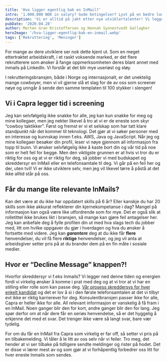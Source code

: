 ```yaml
---
title: 'Hva ligger egentlig bak en InMail?'
intro: '1.000.000 NOK in salary? Gode betingelser? Lyst på en bedre lunsj? Fantastisk mulighet for en av våre kunder (som vi på død og liv ikke kan si hvem er)!'
description: 'Vi er alltid på jakt etter nye utviklertalenter! Vi legger derfor tid i screening av profiler og i å sende relevante InMails. Les om hva som ligger bak >>'
pubDate: '2020.04.28'
author: Morten Gran Kristoffersen og Hannah Synnestvedt Gallagher
heroImage: '/hva-ligger-egentlig-bak-en-inmail.webp'
tags: ['Rekruttering', 'Meninger']
---
```


For mange av dere utviklere ser nok dette kjent ut. Som en meget ettertraktet arbeidskraft, i et raskt voksende marked, er det flere rekrutterere som ønsker å fange oppmerksomheten deres blant annet med inmails på LinkedIn. Vi forstår at det blir mye useriøst og støy.

I rekrutteringsbransjen, både i Norge og internasjonalt, er det unektelig mange cowboyer, men vi vil gjerne slå et slag for de av oss som screener nøye og unngår å sende den samme templaten til 100 stykker i slengen!

## Vi i Capra legger tid i screening

Jeg kan selvfølgelig ikke snakke for alle, jeg kan kun snakke for meg og mine kollegaer, men jeg nekter likevel å tro at vi er de eneste som skyr “cowboy taktikker”. Først og fremst er vi et selskap som har tatt klare standpunkt når det kommer til teknologi. Det gjør at vi søker personer med en interesse og kunnskap innen f.eks. AWS, Java og JavaScript. Når jeg og mine kollegaer besøker din profil, leser vi nøye gjennom all informasjon fra topp til bunn. Vi ønsker selvfølgelig ikke å kaste bort din og vår tid på noe som er helt feil for begge. Men den viktigste grunnen er at hvis vi tror du er riktig for oss og at vi er riktig for deg, så jobber vi med budskapet og skreddersyr en InMail eller en telefonsamtale til deg. Vi går på en feil her og der, uten tvil! Vi er ikke utviklere selv, men jeg vil likevel tørre å påstå at det ikke alltid står på oss.

## Får du mange lite relevante InMails?

Kan det være at du ikke har oppdatert skills på 6 år? Eller kanskje du har 20 skills som ikke akkurat reflekterer din kjernekompetanse i dag? Mangel på informasjon kan også være like utfordrende som for mye. Det er også slik at rolletittel ikke brukes likt i bransjen, så mange kan gjøre feil antagelser her. Jeg kan anbefale deg å fylle profilen din ut med hva slags tech du jobber med, litt om hvilke oppgaver du gjør i hverdagen og hva du ønsker å fortsette med videre. Jeg kan ***garantere*** deg at du ikke får **flere** henvendelser, du vil få flere **riktige** henvendelser, og jeg vil anta at arbeidsgiver setter pris på at du brander dem på en fin måte i sosiale medier.

## Hvor er “Decline Message” knappen?!

Hvorfor skreddersyr vi f.eks Inmails? Vi legger ned denne tiden og energien fordi vi virkelig ønsker å komme i prat med deg og at vi tror at vi har en stilling eller rolle som kan passe deg. [Vår prosess skreddersys for hver enkelt kandidat](/derfor-tilpasser-vi-var-rekrutteringsprosess-til-kandidaten) og det er lov å si i den første telefonsamtalen at det vi tilbyr evt ikke er riktig karrierevei for deg. Konsulentbransjen passer ikke for alle, Capra er heller ikke for alle. All relevant informasjon er vanskelig å få fram i en InMail. Noen ganger blir den for kort, andre ganger blir den for lang. Jeg spør derfor om at når dere får en seriøs henvendelse, så er det hyggelig å erkjenne det med et svar. Det trenger ikke være så langt svar, bare vær tydelig.

For om du får en InMail fra Capra som virkelig er far off, så setter vi pris på en tilbakemelding. Vi tåler å le litt av oss selv når vi feiler. Tro meg, det hender at vi ser tilbake på tidligere sendte meldinger og rister på hodet. Det er disse vi lærer mest av og som gjør at vi forhåpentlig forbedrer oss litt for hver eneste Inmails som sendes.